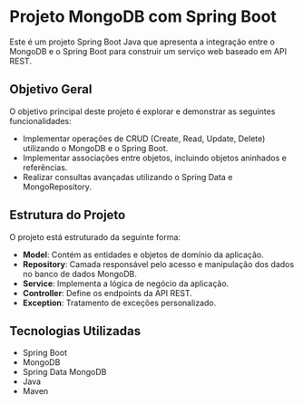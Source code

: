 # Projeto MongoDB com Spring Boot

Este é um projeto Spring Boot Java que apresenta a integração entre o MongoDB e o Spring Boot para construir um serviço web baseado em API REST. 

## Objetivo Geral

O objetivo principal deste projeto é explorar e demonstrar as seguintes funcionalidades:

- Implementar operações de CRUD (Create, Read, Update, Delete) utilizando o MongoDB e o Spring Boot.
- Implementar associações entre objetos, incluindo objetos aninhados e referências.
- Realizar consultas avançadas utilizando o Spring Data e MongoRepository.

## Estrutura do Projeto

O projeto está estruturado da seguinte forma:

- **Model**: Contém as entidades e objetos de domínio da aplicação.
- **Repository**: Camada responsável pelo acesso e manipulação dos dados no banco de dados MongoDB.
- **Service**: Implementa a lógica de negócio da aplicação.
- **Controller**: Define os endpoints da API REST.
- **Exception**: Tratamento de exceções personalizado.

## Tecnologias Utilizadas

- Spring Boot
- MongoDB
- Spring Data MongoDB
- Java
- Maven
